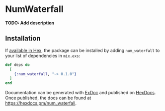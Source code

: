 # NumWaterfall

**TODO: Add description**

## Installation

If [available in Hex](https://hex.pm/docs/publish), the package can be installed
by adding `num_waterfall` to your list of dependencies in `mix.exs`:

```elixir
def deps do
  [
    {:num_waterfall, "~> 0.1.0"}
  ]
end
```

Documentation can be generated with [ExDoc](https://github.com/elixir-lang/ex_doc)
and published on [HexDocs](https://hexdocs.pm). Once published, the docs can
be found at <https://hexdocs.pm/num_waterfall>.


